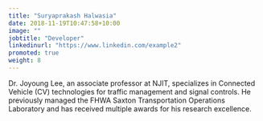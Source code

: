 ```yaml
---
title: "Suryaprakash Halwasia"
date: 2018-11-19T10:47:58+10:00
image: ""
jobtitle: "Developer"
linkedinurl: "https://www.linkedin.com/example2"
promoted: true
weight: 8
---
```


Dr. Joyoung Lee, an associate professor at NJIT, specializes in Connected Vehicle (CV) technologies for traffic management and signal controls. He previously managed the FHWA Saxton Transportation Operations Laboratory and has received multiple awards for his research excellence.
